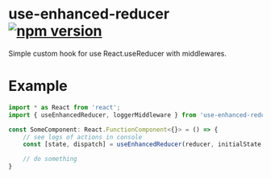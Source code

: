 # use-enhanced-reducer [![npm version](https://img.shields.io/npm/v/use-enhanced-reducer.svg?style=flat)](https://www.npmjs.com/package/use-enhanced-reducer)

Simple custom hook for use React.useReducer with middlewares.

# Example

```ts
import * as React from 'react';
import { useEnhancedReducer, loggerMiddleware } from 'use-enhanced-reducer';

const SomeComponent: React.FunctionComponent<{}> = () => {
	// see logs of actions in console
	const [state, dispatch] = useEnhancedReducer(reducer, initialState, [loggerMiddleware])

	// do something
}
```
